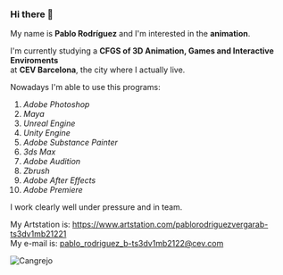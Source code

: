 ### Hi there 👋

My name is **Pablo Rodríguez** and I'm interested in the **animation**.

I'm currently studying a **CFGS of 3D Animation, Games and Interactive Enviroments** 
<br>
at **CEV Barcelona**, the city where I actually live.

Nowadays I'm able to use this programs:
  1. *Adobe Photoshop*
  2. *Maya*
  3. *Unreal Engine*
  4. *Unity Engine*
  5. *Adobe Substance Painter*
  6. *3ds Max*
  7. *Adobe Audition*
  8. *Zbrush*
  9. *Adobe After Effects*
  10. *Adobe Premiere*
  
I work clearly well under pressure and in team.
  
My Artstation is: https://www.artstation.com/pablorodriguezvergarab-ts3dv1mb21221
<br>
My e-mail is: pablo_rodriguez_b-ts3dv1mb2122@cev.com

![Cangrejo](Cangrejo.jpg)
